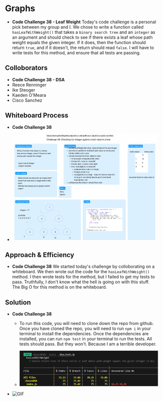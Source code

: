 # Graphs
<!-- Short summary or background information -->

- **Code Challenge 38 - Leaf Weight**
Today's code challenge is a personal pick between my group and I. We chose to write a function called `hasLeafWithWeight()` that takes a `binary search tree` and an `integer` as an argument and should check to see if there exists a leaf whose path weight equals the given integer. If it does, then the function should return `true`, and if it doesn't, the return should read `false`. I will have to write tests for this method, and ensure that all tests are passing.

## Colloborators

- **Code Challenge 38 - DSA**
- Reece Renninger
- Ike Steoger
- Kaeden O'Meara
- Cisco Sanchez

## Whiteboard Process
<!-- Embedded whiteboard image -->

- **Code Challenge 38**

- ![Whiteboard](/public/codeChallenge38Whiteboard.png)

## Approach & Efficiency
<!-- What approach did you take? Why? What is the Big O space/time for this approach? -->
- **Code Challenge 38**
We started today's challenge by colloborating on a whiteboard. We then wrote out the code for the `hasLeafWithWeight()` method. I then wrote tests for the method, but I failed to get my tests to pass. Truthfully, I don't know what the hell is going on with this stuff. The Big O for this method is on the whiteboard.

## Solution
<!-- Show how to run your code, and examples of it in action -->

- **Code Challenge 38**
  - To run this code, you will need to clone down the repo from github. Once you have cloned the repo, you will need to run `npm i` in your terminal to install the dependencies. Once the dependencies are installed, you can run `npm test` in your terminal to run the tests. All tests should pass. But they won't. Because I am a terrible developer.

  - ![Tests](/public/codeChallenge38Tests.png)

- ![GIF](https://media.giphy.com/media/3o6Ztezt99Bh5UdGcU/giphy.gif)
